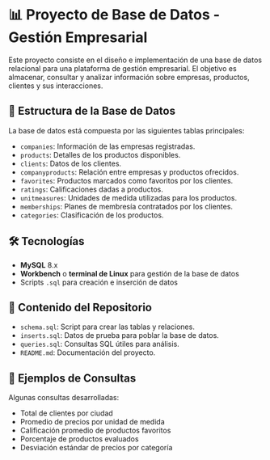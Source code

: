 # 📊 Proyecto de Base de Datos - Gestión Empresarial

Este proyecto consiste en el diseño e implementación de una base de datos relacional para una plataforma de gestión empresarial. El objetivo es almacenar, consultar y analizar información sobre empresas, productos, clientes y sus interacciones.

## 🧱 Estructura de la Base de Datos

La base de datos está compuesta por las siguientes tablas principales:

- `companies`: Información de las empresas registradas.
- `products`: Detalles de los productos disponibles.
- `clients`: Datos de los clientes.
- `companyproducts`: Relación entre empresas y productos ofrecidos.
- `favorites`: Productos marcados como favoritos por los clientes.
- `ratings`: Calificaciones dadas a productos.
- `unitmeasures`: Unidades de medida utilizadas para los productos.
- `memberships`: Planes de membresía contratados por los clientes.
- `categories`: Clasificación de los productos.

## 🛠️ Tecnologías

- **MySQL** 8.x
- **Workbench** o **terminal de Linux** para gestión de la base de datos
- Scripts `.sql` para creación e inserción de datos

## 📂 Contenido del Repositorio

- `schema.sql`: Script para crear las tablas y relaciones.
- `inserts.sql`: Datos de prueba para poblar la base de datos.
- `queries.sql`: Consultas SQL útiles para análisis.
- `README.md`: Documentación del proyecto.

## 📌 Ejemplos de Consultas

Algunas consultas desarrolladas:

- Total de clientes por ciudad
- Promedio de precios por unidad de medida
- Calificación promedio de productos favoritos
- Porcentaje de productos evaluados
- Desviación estándar de precios por categoría

